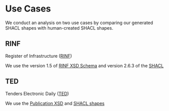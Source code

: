 # Use Cases

We conduct an analysis on two use cases by comparing our generated SHACL shapes with human-created SHACL shapes.

## RINF

Register of Infrastructure ([RINF](https://www.rinf-ch.ch))

We use the version 1.5 of [RINF XSD Schema](https://www.era.europa.eu/domains/registers/rinf_en) 
and version 2.6.3 of the [SHACL](https://doi.org/10.5281/zenodo.7775344)

## TED

Tenders Electronic Daily ([TED](https://ted.europa.eu))

We use the [Publication XSD](https://op.europa.eu/en/web/eu-vocabularies/e-procurement/tedschemas)
and [SHACL shapes](https://github.com/OP-TED/ted-rdf-mapping)